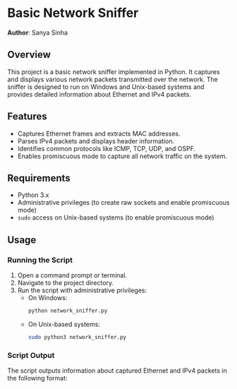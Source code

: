 # __Basic Network Sniffer__

**Author**: Sanya Sinha

## Overview

This project is a basic network sniffer implemented in Python. It captures and displays various network packets transmitted over the network. The sniffer is designed to run on Windows and Unix-based systems and provides detailed information about Ethernet and IPv4 packets.

## Features

- Captures Ethernet frames and extracts MAC addresses.
- Parses IPv4 packets and displays header information.
- Identifies common protocols like ICMP, TCP, UDP, and OSPF.
- Enables promiscuous mode to capture all network traffic on the system.

## Requirements

- Python 3.x
- Administrative privileges (to create raw sockets and enable promiscuous mode)
- `sudo` access on Unix-based systems (to enable promiscuous mode)

## Usage

### Running the Script

1. Open a command prompt or terminal.
2. Navigate to the project directory.
3. Run the script with administrative privileges:
    - On Windows:
        ```sh
        python network_sniffer.py
        ```
    - On Unix-based systems:
        ```sh
        sudo python3 network_sniffer.py
        ```

### Script Output

The script outputs information about captured Ethernet and IPv4 packets in the following format:

